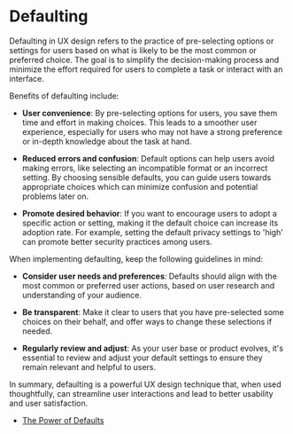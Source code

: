 # Defaulting

Defaulting in UX design refers to the practice of pre-selecting options or settings for users based on what is likely to be the most common or preferred choice. The goal is to simplify the decision-making process and minimize the effort required for users to complete a task or interact with an interface.

Benefits of defaulting include:

- **User convenience**: By pre-selecting options for users, you save them time and effort in making choices. This leads to a smoother user experience, especially for users who may not have a strong preference or in-depth knowledge about the task at hand.

- **Reduced errors and confusion**: Default options can help users avoid making errors, like selecting an incompatible format or an incorrect setting. By choosing sensible defaults, you can guide users towards appropriate choices which can minimize confusion and potential problems later on.

- **Promote desired behavior**: If you want to encourage users to adopt a specific action or setting, making it the default choice can increase its adoption rate. For example, setting the default privacy settings to 'high' can promote better security practices among users.

When implementing defaulting, keep the following guidelines in mind:

- **Consider user needs and preferences**: Defaults should align with the most common or preferred user actions, based on user research and understanding of your audience.

- **Be transparent**: Make it clear to users that you have pre-selected some choices on their behalf, and offer ways to change these selections if needed.

- **Regularly review and adjust**: As your user base or product evolves, it's essential to review and adjust your default settings to ensure they remain relevant and helpful to users.

In summary, defaulting is a powerful UX design technique that, when used thoughtfully, can streamline user interactions and lead to better usability and user satisfaction.

- [The Power of Defaults](https://www.nngroup.com/articles/the-power-of-defaults/)